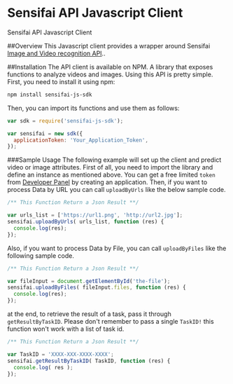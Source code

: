 Sensifai API Javascript Client
====================

Sensifai API Javascript Client

##Overview
This Javascript client provides a wrapper around Sensifai [Image and Video recognition API](https://developer.sensifai.com)..

##Installation
The API client is available on NPM.
A library that exposes functions to analyze videos and images.
Using this API is pretty simple. First, you need to install it using npm:

```sh
npm install sensifai-js-sdk
```

Then, you can import its functions and use them as follows:

```js
var sdk = require('sensifai-js-sdk');

var sensifai = new sdk({
  applicationToken: 'Your_Application_Token',
});
```


###Sample Usage
The following example will set up the client and predict video or image attributes.
First of all, you need to import the library and define an instance as mentioned above.
You can get a free limited `token` from [Developer Panel](https://developer.sensifai.com) by creating an application.
Then, if you want to process Data by URL you can call `uploadByUrls` like the below sample code.

```js
/** This Function Return a Json Result **/

var urls_list = ['https://url1.png', 'http://url2.jpg'];
sensifai.uploadByUrls( urls_list, function (res) {
  console.log(res);
});
```

Also, if you want to process Data by File, you can call `uploadByFiles` like the following sample code. 

```js
/** This Function Return a Json Result **/

var fileInput = document.getElementById('the-file');
sensifai.uploadByFiles( fileInput.files, function (res) {
  console.log(res);
});
```

at the end, to retrieve the result of a task, pass it through `getResultByTaskID`.
Please don't remember to pass a single `TaskID!` this function won't work with a list of task id.


```js
/** This Function Return a Json Result **/

var TaskID = 'XXXX-XXX-XXXX-XXXX';
sensifai.getResultByTaskID( TaskID, function (res) {
  console.log( res );
});
```
